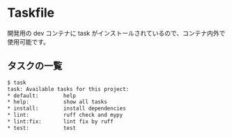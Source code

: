 # Taskfile

開発用の dev コンテナに task がインストールされているので、コンテナ内外で使用可能です。

## タスクの一覧

```sh
$ task
task: Available tasks for this project:
* default:        help
* help:           show all tasks
* install:        install dependencies
* lint:           ruff check and mypy
* lint:fix:       lint fix by ruff
* test:           test
```
